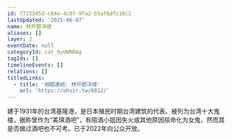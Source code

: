 ```yaml
---
id: 77153453-c84e-4c07-9fa2-b5af6dfc16c2
lastUpdated: '2025-06-07'
name: 林开郡洋楼
aliases: []
layer: 2
eventDate: null
categoryId: cat_9yUWRRAg
tagIds: []
timelineEvents: []
relations: []
titledLinks:
  - title: '相關連結: 林开郡洋楼'
    url: 'https://ohsir.tw/6812/'
---
```

建于1931年的台湾基隆港，是日本殖民时期台湾建筑的代表。被列为台湾十大鬼楼，据称曾作为“美琪酒吧”，有陪酒小姐因失火或其他原因殒命化为女鬼，然而其是否做过酒吧也不可考。已于2022年向公众开放。
